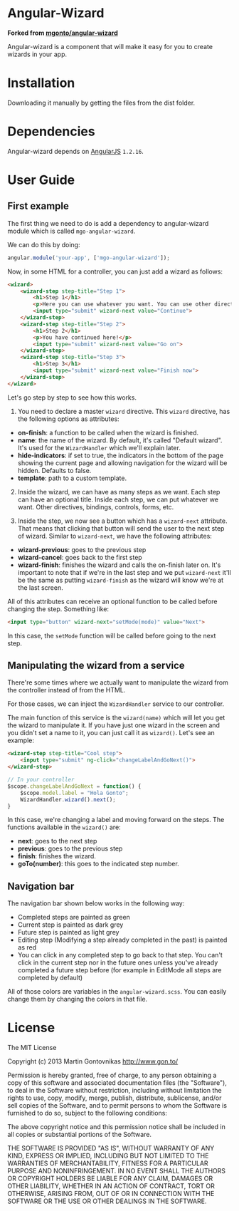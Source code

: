 # Angular-Wizard

**Forked from [mgonto/angular-wizard](https://github.com/mgonto/angular-wizard)**

Angular-wizard is a component that will make it easy for you to create wizards in your app.


# Installation

Downloading it manually by getting the files from the dist folder.


# Dependencies

Angular-wizard depends on [AngularJS](https://angularjs.org) `1.2.16`.


# User Guide

## First example

The first thing we need to do is add a dependency to angular-wizard module which is called `mgo-angular-wizard`.

We can do this by doing:

````js
angular.module('your-app', ['mgo-angular-wizard']);
````

Now, in some HTML for a controller, you can just add a wizard as follows:

````html
<wizard> 
    <wizard-step step-title="Step 1">
        <h1>Step 1</h1>
        <p>Here you can use whatever you want. You can use other directives, binding, etc.</p>
        <input type="submit" wizard-next value="Continue">
    </wizard-step>
    <wizard-step step-title="Step 2">
        <h1>Step 2</h1>
        <p>You have continued here!</p>
        <input type="submit" wizard-next value="Go on">
    </wizard-step>
    <wizard-step step-title="Step 3">
        <h1>Step 3</h1>
        <input type="submit" wizard-next value="Finish now">
    </wizard-step>
</wizard>
````

Let's go step by step to see how this works.

1) You need to declare a master `wizard` directive. This `wizard` directive, has the following options as attributes:

- **on-finish**: a function to be called when the wizard is finished.
- **name**: the name of the wizard. By default, it's called "Default wizard". It's used for the `WizardHandler` which we'll explain later.
- **hide-indicators**: if set to true, the indicators in the bottom of the page showing the current page and allowing navigation for the wizard will be hidden. Defaults to false.
- **template**: path to a custom template.

2) Inside the wizard, we can have as many steps as we want. Each step can have an optional title. Inside each step, we can put whatever we want. Other directives, bindings, controls, forms, etc.

3) Inside the step, we now see a button which has a `wizard-next` attribute. That means that clicking that button will send the user to the next step of wizard. Similar to `wizard-next`, we have the following attributes:

- **wizard-previous**: goes to the previous step
- **wizard-cancel**: goes back to the first step
- **wizard-finish**: finishes the wizard and calls the on-finish later on. It's important to note that if we're in the last step and we put `wizard-next` it'll be the same as putting `wizard-finish` as the wizard will know we're at the last screen.

All of this attributes can receive an optional function to be called before changing the step. Something like:

````html
<input type="button" wizard-next="setMode(mode)" value="Next">
````

In this case, the `setMode` function will be called before going to the next step.

## Manipulating the wizard from a service

There're some times where we actually want to manipulate the wizard from the controller instead of from the HTML.

For those cases, we can inject the `WizardHandler` service to our controller.

The main function of this service is the `wizard(name)` which will let you get the wizard to manipulate it. If you have just one wizard in the screen and you didn't set a name to it, you can just call it as `wizard()`. Let's see an example:

````html
<wizard-step step-title="Cool step">
    <input type="submit" ng-click="changeLabelAndGoNext()">
</wizard-step>
````

````js
// In your controller
$scope.changeLabelAndGoNext = function() {
    $scope.model.label = "Hola Gonto";
    WizardHandler.wizard().next();
}
````

In this case, we're changing a label and moving forward on the steps.
The functions available in the `wizard()` are:
- **next**: goes to the next step
- **previous**: goes to the previous step
- **finish**: finishes the wizard.
- **goTo(number)**: this goes to the indicated step number.

## Navigation bar

The navigation bar shown below works in the following way:

- Completed steps are painted as green
- Current step is painted as dark grey
- Future step is painted as light grey
- Editing step (Modifying a step already completed in the past) is painted as red
- You can click in any completed step to go back to that step. You can't click in the current step nor in the future ones unless you've already completed a future step before (for example in EditMode all steps are completed by default)

All of those colors are variables in the `angular-wizard.scss`. You can easily change them by changing the colors in that file.

# License

The MIT License

Copyright (c) 2013 Martin Gontovnikas http://www.gon.to/

Permission is hereby granted, free of charge, to any person obtaining a copy of this software and associated documentation files (the "Software"), to deal in the Software without restriction, including without limitation the rights to use, copy, modify, merge, publish, distribute, sublicense, and/or sell copies of the Software, and to permit persons to whom the Software is furnished to do so, subject to the following conditions:

The above copyright notice and this permission notice shall be included in all copies or substantial portions of the Software.

THE SOFTWARE IS PROVIDED "AS IS", WITHOUT WARRANTY OF ANY KIND, EXPRESS OR IMPLIED, INCLUDING BUT NOT LIMITED TO THE WARRANTIES OF MERCHANTABILITY, FITNESS FOR A PARTICULAR PURPOSE AND NONINFRINGEMENT. IN NO EVENT SHALL THE AUTHORS OR COPYRIGHT HOLDERS BE LIABLE FOR ANY CLAIM, DAMAGES OR OTHER LIABILITY, WHETHER IN AN ACTION OF CONTRACT, TORT OR OTHERWISE, ARISING FROM, OUT OF OR IN CONNECTION WITH THE SOFTWARE OR THE USE OR OTHER DEALINGS IN THE SOFTWARE.
